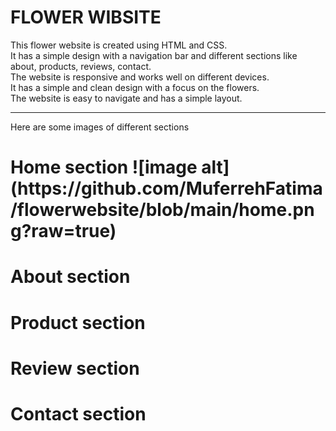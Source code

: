 # FLOWER WIBSITE
This flower website is created using HTML and CSS.
<br>
It has a simple design with a navigation bar and different sections like about, products, reviews, contact.
<br>
The website is responsive and works well on different devices.
<br>
It has a simple and clean design with a focus on the flowers.
<br>
The website is easy to navigate and has a simple layout.
<br>
<hr>
Here are some images of different sections
<br>

<h1>Home section</h>
![image alt](https://github.com/MuferrehFatima/flowerwebsite/blob/main/home.png?raw=true)

<h1>About section</h>


<h1>Product section</h>


<h1>Review section</h>


<h1>Contact section</h>
